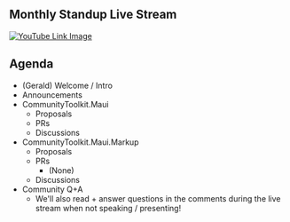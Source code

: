 ## Monthly Standup Live Stream

[![YouTube Link Image](https://github.com/CommunityToolkit/Maui/assets/13558917/ea92116e-82a1-44d7-aae4-db42f57347f0)](https://www.youtube.com/watch?v=fk-ulpaKKtU)


## Agenda

- (Gerald) Welcome / Intro
- Announcements
- CommunityToolkit.Maui
  - Proposals
  - PRs
  - Discussions
- CommunityToolkit.Maui.Markup
  - Proposals
  - PRs
    - (None)
  - Discussions
- Community Q+A
  - We'll also read + answer questions in the comments during the live stream when not speaking / presenting!
